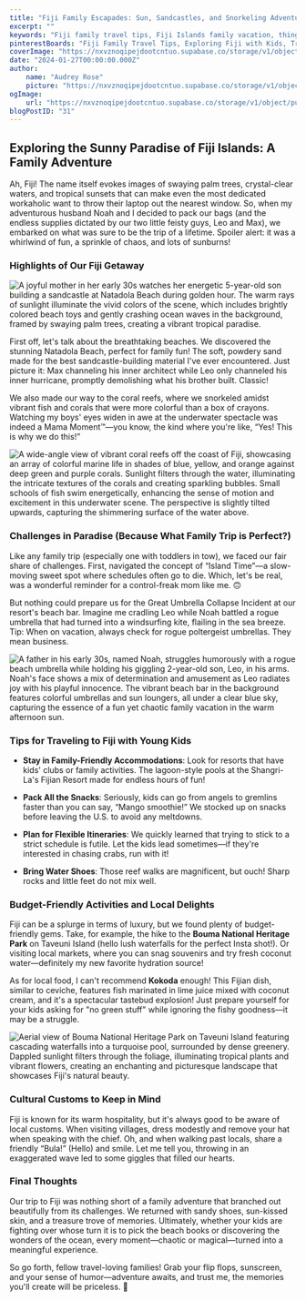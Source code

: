```yaml
---
title: "Fiji Family Escapades: Sun, Sandcastles, and Snorkeling Adventures in Paradise!"
excerpt: ""
keywords: "Fiji family travel tips, Fiji Islands family vacation, things to do in Fiji with kids, family-friendly resorts in Fiji, budget-friendly activities in Fiji, best beaches for families in Fiji, family adventures in Fiji, traveling to Fiji with toddlers, snorkeling in Fiji coral reefs, cultural customs in Fiji, local foods in Fiji, family activities Fiji, tips for visiting Fiji with children, exploring Fiji with young kids, Fiji vacation highlights, Fiji travel guide for families, family dining in Fiji, island hopping Fiji with kids, Fiji family fun itinerary, experiencing Fijian culture with family"
pinterestBoards: "Fiji Family Travel Tips, Exploring Fiji with Kids, Tropical Family Adventures, Beach Vacation Inspiration"
coverImage: "https://nxvznoqipejdootcntuo.supabase.co/storage/v1/object/public/travel-blog-images/image_31_0.png"
date: "2024-01-27T00:00:00.000Z"
author:
    name: "Audrey Rose"
    picture: "https://nxvznoqipejdootcntuo.supabase.co/storage/v1/object/public/character-reference/audrey_avatar_square.png?t=2024-12-21T13%3A26%3A30.307Z"
ogImage:
    url: "https://nxvznoqipejdootcntuo.supabase.co/storage/v1/object/public/travel-blog-images/image_31_0.png"
blogPostID: "31"
---
```

    

## Exploring the Sunny Paradise of Fiji Islands: A Family Adventure

Ah, Fiji! The name itself evokes images of swaying palm trees, crystal-clear waters, and tropical sunsets that can make even the most dedicated workaholic want to throw their laptop out the nearest window. So, when my adventurous husband Noah and I decided to pack our bags (and the endless supplies dictated by our two little feisty guys, Leo and Max), we embarked on what was sure to be the trip of a lifetime. Spoiler alert: it was a whirlwind of fun, a sprinkle of chaos, and lots of sunburns!

### Highlights of Our Fiji Getaway

![A joyful mother in her early 30s watches her energetic 5-year-old son building a sandcastle at Natadola Beach during golden hour. The warm rays of sunlight illuminate the vivid colors of the scene, which includes brightly colored beach toys and gently crashing ocean waves in the background, framed by swaying palm trees, creating a vibrant tropical paradise.](https://nxvznoqipejdootcntuo.supabase.co/storage/v1/object/public/travel-blog-images/image_31_0.png)

First off, let's talk about the breathtaking beaches. We discovered the stunning Natadola Beach, perfect for family fun! The soft, powdery sand made for the best sandcastle-building material I've ever encountered. Just picture it: Max channeling his inner architect while Leo only channeled his inner hurricane, promptly demolishing what his brother built. Classic! 

We also made our way to the coral reefs, where we snorkeled amidst vibrant fish and corals that were more colorful than a box of crayons. Watching my boys' eyes widen in awe at the underwater spectacle was indeed a Mama Moment™—you know, the kind where you're like, “Yes! This is why we do this!” 

![A wide-angle view of vibrant coral reefs off the coast of Fiji, showcasing an array of colorful marine life in shades of blue, yellow, and orange against deep green and purple corals. Sunlight filters through the water, illuminating the intricate textures of the corals and creating sparkling bubbles. Small schools of fish swim energetically, enhancing the sense of motion and excitement in this underwater scene. The perspective is slightly tilted upwards, capturing the shimmering surface of the water above.](https://nxvznoqipejdootcntuo.supabase.co/storage/v1/object/public/travel-blog-images/image_31_1.png)

### Challenges in Paradise (Because What Family Trip is Perfect?)

Like any family trip (especially one with toddlers in tow), we faced our fair share of challenges. First, navigated the concept of “Island Time”—a slow-moving sweet spot where schedules often go to die. Which, let's be real, was a wonderful reminder for a control-freak mom like me. 🙃 

But nothing could prepare us for the Great Umbrella Collapse Incident at our resort's beach bar. Imagine me cradling Leo while Noah battled a rogue umbrella that had turned into a windsurfing kite, flailing in the sea breeze. Tip: When on vacation, always check for rogue poltergeist umbrellas. They mean business.

![A father in his early 30s, named Noah, struggles humorously with a rogue beach umbrella while holding his giggling 2-year-old son, Leo, in his arms. Noah's face shows a mix of determination and amusement as Leo radiates joy with his playful innocence. The vibrant beach bar in the background features colorful umbrellas and sun loungers, all under a clear blue sky, capturing the essence of a fun yet chaotic family vacation in the warm afternoon sun.](https://nxvznoqipejdootcntuo.supabase.co/storage/v1/object/public/travel-blog-images/image_31_2.png)

### Tips for Traveling to Fiji with Young Kids

- **Stay in Family-Friendly Accommodations**: Look for resorts that have kids' clubs or family activities. The lagoon-style pools at the Shangri-La's Fijian Resort made for endless hours of fun! 

- **Pack All the Snacks**: Seriously, kids can go from angels to gremlins faster than you can say, “Mango smoothie!” We stocked up on snacks before leaving the U.S. to avoid any meltdowns. 

- **Plan for Flexible Itineraries**: We quickly learned that trying to stick to a strict schedule is futile. Let the kids lead sometimes—if they're interested in chasing crabs, run with it!

- **Bring Water Shoes**: Those reef walks are magnificent, but ouch! Sharp rocks and little feet do not mix well.

### Budget-Friendly Activities and Local Delights

Fiji can be a splurge in terms of luxury, but we found plenty of budget-friendly gems. Take, for example, the hike to the **Bouma National Heritage Park** on Taveuni Island (hello lush waterfalls for the perfect Insta shot!). Or visiting local markets, where you can snag souvenirs and try fresh coconut water—definitely my new favorite hydration source!

As for local food, I can't recommend **Kokoda** enough! This Fijian dish, similar to ceviche, features fish marinated in lime juice mixed with coconut cream, and it's a spectacular tastebud explosion! Just prepare yourself for your kids asking for "no green stuff" while ignoring the fishy goodness—it may be a struggle. 

![Aerial view of Bouma National Heritage Park on Taveuni Island featuring cascading waterfalls into a turquoise pool, surrounded by dense greenery. Dappled sunlight filters through the foliage, illuminating tropical plants and vibrant flowers, creating an enchanting and picturesque landscape that showcases Fiji's natural beauty.](https://nxvznoqipejdootcntuo.supabase.co/storage/v1/object/public/travel-blog-images/image_31_3.png)

### Cultural Customs to Keep in Mind

Fiji is known for its warm hospitality, but it's always good to be aware of local customs. When visiting villages, dress modestly and remove your hat when speaking with the chief. Oh, and when walking past locals, share a friendly “Bula!” (Hello) and smile. Let me tell you, throwing in an exaggerated wave led to some giggles that filled our hearts.

### Final Thoughts

Our trip to Fiji was nothing short of a family adventure that branched out beautifully from its challenges. We returned with sandy shoes, sun-kissed skin, and a treasure trove of memories. Ultimately, whether your kids are fighting over whose turn it is to pick the beach books or discovering the wonders of the ocean, every moment—chaotic or magical—turned into a meaningful experience. 

So go forth, fellow travel-loving families! Grab your flip flops, sunscreen, and your sense of humor—adventure awaits, and trust me, the memories you'll create will be priceless. 🌴